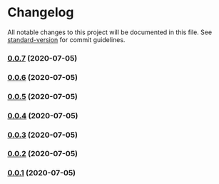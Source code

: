 # Changelog

All notable changes to this project will be documented in this file. See [standard-version](https://github.com/conventional-changelog/standard-version) for commit guidelines.

### [0.0.7](https://git.nativecode.net///compare/v0.0.6...v0.0.7) (2020-07-05)

### [0.0.6](https://git.nativecode.net///compare/v0.0.5...v0.0.6) (2020-07-05)

### [0.0.5](https://git.nativecode.net///compare/v0.0.4...v0.0.5) (2020-07-05)

### [0.0.4](https://git.nativecode.net///compare/v0.0.3...v0.0.4) (2020-07-05)

### [0.0.3](https://git.nativecode.net///compare/v0.0.2...v0.0.3) (2020-07-05)

### [0.0.2](https://git.nativecode.net///compare/v0.0.1...v0.0.2) (2020-07-05)

### [0.0.1](https://git.nativecode.net///compare/v0.0.0...v0.0.1) (2020-07-05)
